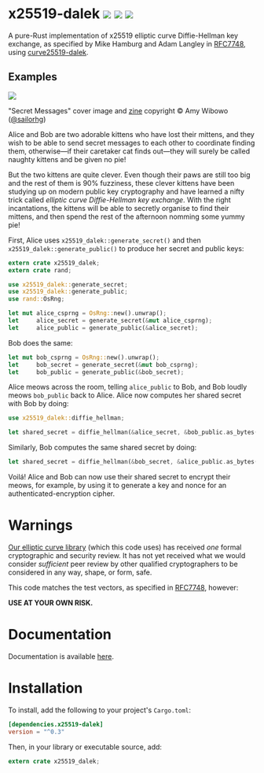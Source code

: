 
# x25519-dalek  [![](https://img.shields.io/crates/v/x25519-dalek.svg)](https://crates.io/crates/x25519-dalek) [![](https://docs.rs/x25519-dalek/badge.svg)](https://docs.rs/x25519-dalek) [![](https://travis-ci.org/dalek-cryptography/x25519-dalek.svg?branch=master)](https://travis-ci.org/dalek-cryptography/x25519-dalek)

A pure-Rust implementation of x25519 elliptic curve Diffie-Hellman key exchange,
as specified by Mike Hamburg and Adam Langley in
[RFC7748](https://tools.ietf.org/html/rfc7748), using
[curve25519-dalek](https://github.com/dalek-cryptography/curve25519-dalek).

## Examples

[![](https://raw.githubusercontent.com/dalek-cryptography/x25519-dalek/master/res/bubblesort-zines-secret-messages-cover.jpeg)](https://shop.bubblesort.io)

"Secret Messages" cover image and [zine](https://shop.bubblesort.io/products/secret-messages-zine)
copyright © Amy Wibowo ([@sailorhg](https://twitter.com/sailorhg))

Alice and Bob are two adorable kittens who have lost their mittens, and they
wish to be able to send secret messages to each other to coordinate finding
them, otherwise—if their caretaker cat finds out—they will surely be called
naughty kittens and be given no pie!

But the two kittens are quite clever.  Even though their paws are still too big
and the rest of them is 90% fuzziness, these clever kittens have been studying
up on modern public key cryptography and have learned a nifty trick called
*elliptic curve Diffie-Hellman key exchange*.  With the right incantations, the
kittens will be able to secretly organise to find their mittens, and then spend
the rest of the afternoon nomming some yummy pie!

First, Alice uses `x25519_dalek::generate_secret()` and then
`x25519_dalek::generate_public()` to produce her secret and public keys:

```rust
extern crate x25519_dalek;
extern crate rand;

use x25519_dalek::generate_secret;
use x25519_dalek::generate_public;
use rand::OsRng;

let mut alice_csprng = OsRng::new().unwrap();
let     alice_secret = generate_secret(&mut alice_csprng);
let     alice_public = generate_public(&alice_secret);
```

Bob does the same:

```rust
let mut bob_csprng = OsRng::new().unwrap();
let     bob_secret = generate_secret(&mut bob_csprng);
let     bob_public = generate_public(&bob_secret);
```

Alice meows across the room, telling `alice_public` to Bob, and Bob
loudly meows `bob_public` back to Alice.  Alice now computes her
shared secret with Bob by doing:

```rust
use x25519_dalek::diffie_hellman;

let shared_secret = diffie_hellman(&alice_secret, &bob_public.as_bytes());
```

Similarly, Bob computes the same shared secret by doing:

```rust
let shared_secret = diffie_hellman(&bob_secret, &alice_public.as_bytes());
```

Voilá!  Alice and Bob can now use their shared secret to encrypt their
meows, for example, by using it to generate a key and nonce for an
authenticated-encryption cipher.

# Warnings

[Our elliptic curve library](https://github.com/dalek-cryptography/curve25519-dalek)
(which this code uses) has received *one* formal cryptographic and security
review.  It has not yet received what we would consider *sufficient* peer
review by other qualified cryptographers to be considered in any way, shape,
or form, safe.

This code matches the test vectors, as specified in
[RFC7748](https://tools.ietf.org/html/rfc7748), however:

**USE AT YOUR OWN RISK.**

# Documentation

Documentation is available [here](https://docs.rs/x25519-dalek).

# Installation

To install, add the following to your project's `Cargo.toml`:

```toml
[dependencies.x25519-dalek]
version = "^0.3"
```

Then, in your library or executable source, add:

```rust
extern crate x25519_dalek;
```

